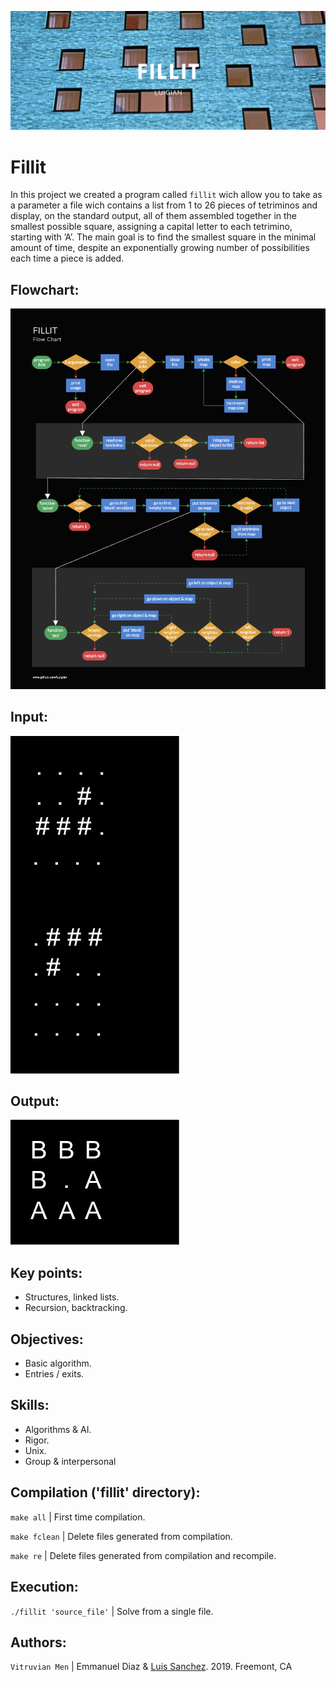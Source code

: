 ![](resources/images/fillit_banner.png)

# Fillit

In this project we created a program called `fillit` wich allow you to take as a parameter a file wich contains a list from 1 to 26 pieces of tetriminos and display, on the standard output, all of them assembled together in the smallest possible square, assigning a capital letter to each tetrimino, starting with ’A’. The main goal is to find the smallest square in the minimal amount of time, despite an exponentially growing number of possibilities each time a piece is added.

## Flowchart:
![](resources/images/fillit_flowchart.png)

## Input:
![](resources/images/fillit_input.jpg)

## Output:
![](resources/images/fillit_output.jpg)

## Key points:

* Structures, linked lists.
* Recursion, backtracking.

## Objectives:

* Basic algorithm. 
* Entries / exits.

## Skills:
 
* Algorithms & AI.
* Rigor.
* Unix.
* Group & interpersonal

## Compilation ('fillit' directory):

`make all` | First time compilation.

`make fclean` | Delete files generated from compilation.

`make re` | Delete files generated from compilation and recompile.

## Execution:

`./fillit 'source_file'` | Solve from a single file.

## Authors:

`Vitruvian Men` | Emmanuel Diaz & [Luis Sanchez](https://www.linkedin.com/in/luis-sanchez-13bb3b189/).
2019. Freemont, CA
